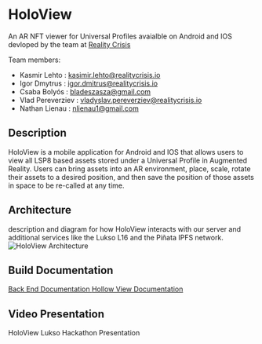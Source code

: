 # HoloView 
An AR NFT viewer for Universal Profiles avaialble on Android and IOS devloped by the team at [Reality Crisis](https://realitycrisis.io/) 

Team members: 
 - Kasmir Lehto : kasimir.lehto@realitycrisis.io
 - Igor Dmytrus : igor.dmitrus@realitycrisis.io
 - Csaba Bolyós : bladeszasza@gmail.com
 - Vlad Pereverziev : vladyslav.pereverziev@realitycrisis.io
 - Nathan Lienau : nlienau1@gmail.com

## Description

HoloView is a mobile application for Android and IOS that allows users to view all LSP8 based assets stored under a Universal Profile in Augmented Reality. Users can bring assets into an AR environment, place, scale, rotate their assets to a desired position, and then save the position of those assets in space to be re-called at any time.

## Architecture 
description and diagram for how HoloView interacts with our server and additional services like the Lukso L16 and the Piñata IPFS network. 
![HoloView Architecture](https://drive.google.com/file/d/1uceIbc6FYAbznNs9piV5DWNbwBzJc6X9/view)

## Build Documentation 

[Back End Documentation ](https://realitycrisis.atlassian.net/wiki/spaces/HOL/pages/2038235137/Backend+layer)
[Hollow View Documentation](https://realitycrisis.atlassian.net/wiki/spaces/HOL/pages/2041970692/Holoview+app)

## Video Presentation 
HoloView Lukso Hackathon Presentation 
